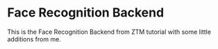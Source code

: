 # Face Recognition Backend

This is the Face Recognition Backend from ZTM tutorial with some little additions from me.
